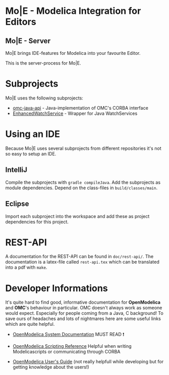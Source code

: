 # Mo|E - Modelica Integration for Editors
## Mo|E - Server
Mo|E brings IDE-features for Modelica into your favourite Editor.

This is the server-process for Mo|E.

# Subprojects
Mo|E uses the following subprojects:
- [omc-java-api](https://git.thm.de/njss90/omc-java-api) -
  Java-implementation of OMC's CORBA interface
- [EnhancedWatchService](https://github.com/njustus/EnhancedWatchService) -
  Wrapper for Java WatchServices

# Using an IDE
Because Mo|E uses several subprojects from different repositories it's not so easy to
setup an IDE.

## IntelliJ
Compile the subprojects with ```gradle compileJava```.
Add the subprojects as module dependencies.
Depend on the class-files in ```build/classes/main```.

## Eclipse
Import each subproject into the workspace and add these as project
dependencies for this project.

# REST-API
A documentation for the REST-API can be found in
``` doc/rest-api/ ```.
The documentation is a latex-file called ``` rest-api.tex ``` which can be translated into a pdf with ```make```.

# Developer Informations
It's quite hard to find good, informative documentation for __OpenModelica__ and __OMC__'s behaviour in particular.
OMC doesn't always work as someone would expect. Especially for people coming from a Java, C background!
To save ours of headaches and lots of nightmares here are some useful links which are quite helpful.

- [OpenModelica System Documentation](https://openmodelica.org/svn/OpenModelica/tags/OPENMODELICA_1_9_0_BETA_4/doc/OpenModelicaSystem.pdf)
MUST READ :exclamation:

- [OpenModelica Scripting Reference](https://build.openmodelica.org/Documentation/OpenModelica.Scripting.html)
Helpful when writing Modelicascripts or communicating through CORBA

- [OpenModelica User's Guide](https://openmodelica.org/doc/OpenModelicaUsersGuide/latest/)
(not really helpfull while developing but for getting knowledge about the users!)
